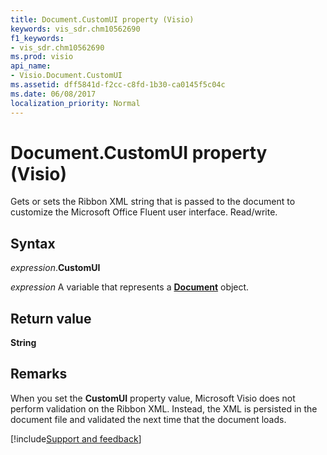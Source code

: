 ```yaml
---
title: Document.CustomUI property (Visio)
keywords: vis_sdr.chm10562690
f1_keywords:
- vis_sdr.chm10562690
ms.prod: visio
api_name:
- Visio.Document.CustomUI
ms.assetid: dff5841d-f2cc-c8fd-1b30-ca0145f5c04c
ms.date: 06/08/2017
localization_priority: Normal
---
```



# Document.CustomUI property (Visio)

Gets or sets the Ribbon XML string that is passed to the document to customize the Microsoft Office Fluent user interface. Read/write.


## Syntax

_expression_.**CustomUI**

_expression_ A variable that represents a **[Document](Visio.Document.md)** object.


## Return value

**String**


## Remarks

When you set the **CustomUI** property value, Microsoft Visio does not perform validation on the Ribbon XML. Instead, the XML is persisted in the document file and validated the next time that the document loads.

[!include[Support and feedback](~/includes/feedback-boilerplate.md)]